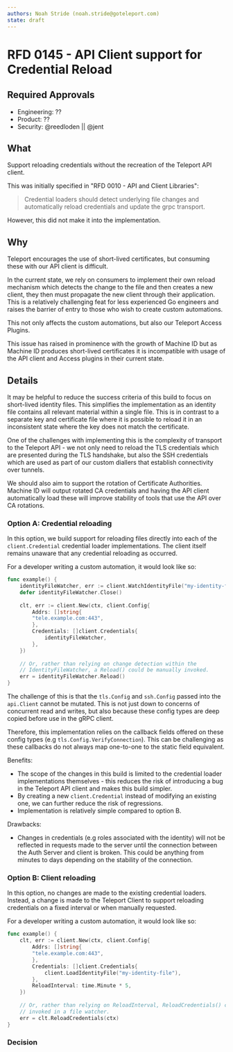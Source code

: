 ```yaml
---
authors: Noah Stride (noah.stride@goteleport.com)
state: draft
---
```


# RFD 0145 - API Client support for Credential Reload

## Required Approvals

* Engineering: ??
* Product: ??
* Security: @reedloden || @jent

## What

Support reloading credentials without the recreation of the Teleport API client.

This was initially specified in "RFD 0010 - API and Client Libraries":

> Credential loaders should detect underlying file changes and automatically reload credentials and update the grpc transport.

However, this did not make it into the implementation.

## Why

Teleport encourages the use of short-lived certificates, but consuming these
with our API client is difficult. 

In the current state, we rely on consumers to implement their own reload 
mechanism which detects the change to the file and then creates a new client, 
they then must propagate the new client through their application. This is a 
relatively challenging feat for less experienced Go engineers and raises the 
barrier of entry to those who wish to create custom automations.

This not only affects the custom automations, but also our Teleport Access
Plugins.

This issue has raised in prominence with the growth of Machine ID but as
Machine ID produces short-lived certificates it is incompatible with usage
of the API client and Access plugins in their current state.

## Details

It may be helpful to reduce the success criteria of this build to focus on
short-lived identity files. This simplifies the implementation as an identity
file contains all relevant material within a single file. This is in contrast
to a separate key and certificate file where it is possible to reload it in an
inconsistent state where the key does not match the certificate.

One of the challenges with implementing this is the complexity of transport
to the Teleport API - we not only need to reload the TLS credentials which are
presented during the TLS handshake, but also the SSH credentials which are
used as part of our custom diallers that establish connectivity over tunnels.

We should also aim to support the rotation of Certificate Authorities. Machine
ID will output rotated CA credentials and having the API client automatically
load these will improve stability of tools that use the API over CA rotations.

### Option A: Credential reloading

In this option, we build support for reloading files directly into each of the 
`client.Credential` credential loader implementations. The client itself remains
unaware that any credential reloading as occurred.

For a developer writing a custom automation, it would look like so:

```go
func example() {
	identityFileWatcher, err := client.WatchIdentityFile("my-identity-file")
	defer identityFileWatcher.Close()
	
    clt, err := client.New(ctx, client.Config{
        Addrs: []string{
        "tele.example.com:443",
        },
        Credentials: []client.Credentials{
            identityFileWatcher,
        },
    })
	
	// Or, rather than relying on change detection within the
	// IdentityFileWatcher, a Reload() could be manually invoked.
	err = identityFileWatcher.Reload()
}
```

The challenge of this is that the `tls.Config` and `ssh.Config` passed into the
`api.Client` cannot be mutated. This is not just down to concerns of concurrent
read and writes, but also because these config types are deep copied before use
in the gRPC client.

Therefore, this implementation relies on the callback fields offered on these
config types (e.g `tls.Config.VerifyConnection`). This can be challenging as 
these callbacks do not always map one-to-one to the static field equivalent.

Benefits:

- The scope of the changes in this build is limited to the credential loader
  implementations themselves - this reduces the risk of introducing a bug in the
  Teleport API client and makes this build simpler.
- By creating a new `client.Credential` instead of modifying an existing one, we
  can further reduce the risk of regressions.
- Implementation is relatively simple compared to option B.

Drawbacks:

- Changes in credentials (e.g roles associated with the identity) will not be 
  reflected in requests made to the server until the connection between the Auth
  Server and client is broken. This could be anything from minutes to days 
  depending on the stability of the connection.

### Option B: Client reloading

In this option, no changes are made to the existing credential loaders. Instead,
a change is made to the Teleport Client to support reloading credentials on a 
fixed interval or when manually requested.

For a developer writing a custom automation, it would look like so:

```go
func example() {
    clt, err := client.New(ctx, client.Config{
        Addrs: []string{
        "tele.example.com:443",
        },
        Credentials: []client.Credentials{
            client.LoadIdentityFile("my-identity-file"),
        },
		ReloadInterval: time.Minute * 5,
    })
	
	// Or, rather than relying on ReloadInterval, ReloadCredentials() could be
	// invoked in a file watcher.
	err = clt.ReloadCredentials(ctx)
}
```

### Decision
